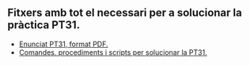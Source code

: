 ## Fitxers amb tot el necessari per a solucionar la pràctica PT31.

<ul>
<li><a href="https://github.com/miquelamorosaldev/m01-sistemes-dawbio-2122/blob/main/m01-uf1/practica3/m01-pt31-processos.pdf">Enunciat PT31, format PDF.</a>
</li>
<li><a href="https://github.com/miquelamorosaldev/m01-sistemes-dawbio-2122/edit/main/m01-uf1/practica3/uf1-nf2-pt3-practica-processos.md">Comandes, procediments i scripts per solucionar la PT31.</a>
</li>
</ul>
